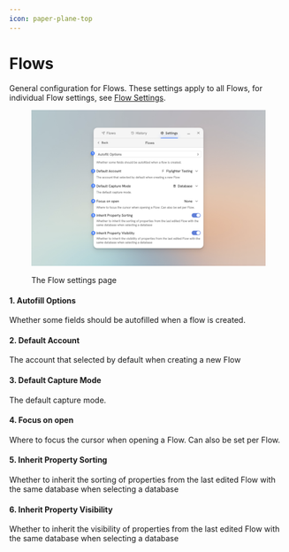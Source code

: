 ```yaml
---
icon: paper-plane-top
---
```


# Flows

General configuration for Flows. These settings apply to all Flows, for individual Flow settings, see [Flow Settings](https://app.gitbook.com/o/Bc1aRV7GJJddtdMJ6RV6/s/jHHkHt9Xsbl5KaSoob9U/~/changes/119/in-depth/flow-settings).

<div data-full-width="true"><figure><img src="../.gitbook/assets/CleanShot 2025-01-31 at 21.20.27 (1).png" alt=""><figcaption><p>The Flow settings page</p></figcaption></figure></div>

#### 1. Autofill Options

Whether some fields should be autofilled when a flow is created.

#### 2. Default Account

The account that selected by default when creating a new Flow

#### 3. Default Capture Mode

The default capture mode.

#### 4. Focus on open

Where to focus the cursor when opening a Flow. Can also be set per Flow.

#### 5. Inherit Property Sorting

Whether to inherit the sorting of properties from the last edited Flow with the same database when selecting a database

#### 6. Inherit Property Visibility

Whether to inherit the visibility of properties from the last edited Flow with the same database when selecting a database

